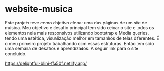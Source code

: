 # website-musica 

Este projeto teve como objetivo clonar uma das páginas de um site de música.
 Meu objetivo e desafio principal tem sido deixar o site e todos os elementos nela mais 
responsivos utilizando bootstrap e Media queries,
 tendo uma estética, visualização melhor em tamanhos de telas diferentes.
 É o meu primeiro projeto trabalhando  com essas estruturas. 
Então tem sido uma semana de desafios e aprendizados.
 A seguir link para o site concluído. 

https://delightful-blini-ffa50f.netlify.app/ 
